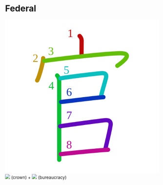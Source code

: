 # Federal
![5b98](../kanji-colorize/5b98.svg)
![](http://www.kanjidamage.com/assets/radsmall/crown-8ef5ecce0608dafcb65383fca482342b426aa51393f24254287b0012d7fff3bc.jpg) (crown) + ![](http://www.kanjidamage.com/assets/radsmall/beuracracy-f955595891b6274d85a4213279d4ca0948b6532e0d8aaef275cc17fed0c7fbc2.jpg) (bureaucracy)